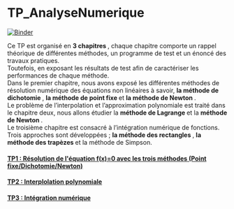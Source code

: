 # TP_AnalyseNumerique 
[![Binder](https://mybinder.org/badge_logo.svg)](https://mybinder.org/v2/gh/farahjbara/TP_AnalyseNumerique/main?labpath=https%3A%2F%2Fgithub.com%2Ffarahjbara%2FTP_AnalyseNumerique)


Ce TP est organisé en <B> 3 chapitres </B> , chaque chapitre comporte un rappel
théorique de différentes méthodes, un programme de test et un énoncé des travaux
pratiques. 
<br>
Toutefois, en exposant les résultats de test afin de caractériser les performances
de chaque méthode.
<br> Dans le premier chapitre, nous avons exposé les différentes méthodes de résolution
numérique des équations non linéaires à savoir, <B> la méthode de dichotomie </B>, <B> la méthode de
point fixe </B>  et <B> la méthode de Newton </B>.
<br> Le problème de l’interpolation et l’approximation polynomiale est traité dans le
chapitre deux, nous allons étudier la   <B> méthode de Lagrange </B> et la  <B> méthode de Newton </B>.
<br> Le troisième chapitre est consacré à l’intégration numérique de fonctions. Trois
approches sont développées ;    <B> la méthode des rectangles </B>,  <B> la méthode des trapèzes </B> et la
méthode de Simpson.




#### [ TP1 : Résolution de l'équation f(x)=0 avec les trois méthodes (Point fixe/Dichotomie/Newton)](https://github.com/farahjbara/TP_AnalyseNumerique/blob/main/Compte%20rendu%20TP%201.ipynb)



#### [ TP2 : Interplolation polynomiale](https://github.com/farahjbara/TP_AnalyseNumerique/blob/main/Compte%20rendu%202%20.ipynb)

#### [ TP3 : Intégration numérique](https://github.com/farahjbara/TP_AnalyseNumerique/blob/main/Compte%20rendu%20TP%203%20.ipynb)

